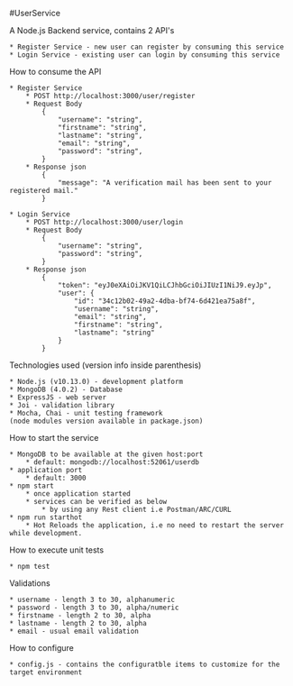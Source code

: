 
#UserService

A Node.js Backend service, contains 2 API's

    * Register Service - new user can register by consuming this service
    * Login Service - existing user can login by consuming this service

How to consume the API

    * Register Service
        * POST http://localhost:3000/user/register
        * Request Body
            {
                "username": "string",
                "firstname": "string",
                "lastname": "string",
                "email": "string",
                "password": "string",
            }
        * Response json
            {
                "message": "A verification mail has been sent to your registered mail."
            }

    * Login Service
        * POST http://localhost:3000/user/login
        * Request Body
            {
                "username": "string",
                "password": "string",
            }
        * Response json
            {
                "token": "eyJ0eXAiOiJKV1QiLCJhbGciOiJIUzI1NiJ9.eyJp",
                "user": {
                    "id": "34c12b02-49a2-4dba-bf74-6d421ea75a8f",
                    "username": "string",
                    "email": "string",
                    "firstname": "string",
                    "lastname": "string"
                }
            }

Technologies used (version info inside parenthesis)

    * Node.js (v10.13.0) - development platform
    * MongoDB (4.0.2) - Database
    * ExpressJS - web server
    * Joi - validation library
    * Mocha, Chai - unit testing framework
    (node modules version available in package.json)
    
How to start the service

    * MongoDB to be available at the given host:port
        * default: mongodb://localhost:52061/userdb
    * application port
        * default: 3000
    * npm start
        * once application started
        * services can be verified as below
            * by using any Rest client i.e Postman/ARC/CURL
    * npm run starthot
        * Hot Reloads the application, i.e no need to restart the server while development. 
    
How to execute unit tests

    * npm test

Validations

    * username - length 3 to 30, alphanumeric
    * password - length 3 to 30, alpha/numeric
    * firstname - length 2 to 30, alpha
    * lastname - length 2 to 30, alpha
    * email - usual email validation

How to configure

    * config.js - contains the configuratble items to customize for the target environment
